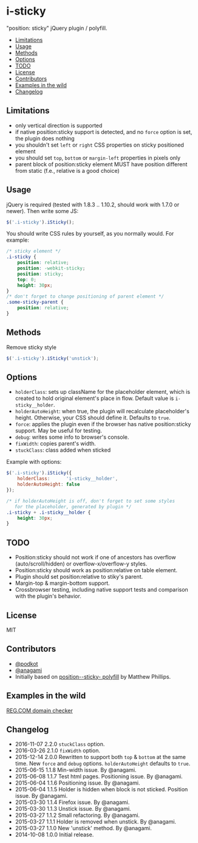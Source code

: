 # i-sticky

"position: sticky" jQuery plugin / polyfill.

<!-- MarkdownTOC autolink=true autoanchor=true bracket=round depth=0 -->

- [Limitations](#limitations)
- [Usage](#usage)
- [Methods](#methods)
- [Options](#options)
- [TODO](#todo)
- [License](#license)
- [Contributors](#contributors)
- [Examples in the wild](#examples-in-the-wild)
- [Changelog](#changelog)

<!-- /MarkdownTOC -->

<a name="limitations"></a>
## Limitations

- only vertical direction is supported
- if native position:sticky support is detected, and no `force` option is set, the plugin does nothing
- you shouldn't set `left` or `right` CSS properties on sticky positioned element
- you should set `top`, `bottom` or `margin-left` properties in pixels only
- parent block of position:sticky element MUST have position different from static (f.e., relative is a good choice)


<a name="usage"></a>
## Usage

jQuery is required (tested with 1.8.3 .. 1.10.2, should work with 1.7.0 or newer). Then write some JS:

```js
$('.i-sticky').iSticky();
```

You should write CSS rules by yourself, as you normally would. For example:

```css
/* sticky element */
.i-sticky {
    position: relative;
    position: -webkit-sticky;
    position: sticky;
    top: 0;
    height: 30px;
}
/* don't forget to change positioning of parent element */
.some-sticky-parent {
    position: relative;
}
```


<a name="methods"></a>
## Methods

Remove sticky style

```js
$('.i-sticky').iSticky('unstick');
```


<a name="options"></a>
## Options

- `holderClass`: sets up className for the placeholder element, which is created to hold original element's place in flow. Default value is `i-sticky__holder`.
- `holderAutoHeight`: when true, the plugin will recalculate placeholder's height. Otherwise, your CSS should define it. Defaults to `true`.
- `force`: applies the plugin even if the browser has native position:sticky support. May be useful for testing.
- `debug`: writes some info to browser's console.
- `fixWidth`: copies parent's width.
- `stuckClass`: class added when sticked

Example with options:

```js
$('.i-sticky').iSticky({
    holderClass:      'i-sticky__holder',
    holderAutoHeight: false
});
```

```css
/* if holderAutoHeight is off, don't forget to set some styles
   for the placeholder, generated by plugin */
.i-sticky + .i-sticky__holder {
    height: 30px;
}
```


<a name="todo"></a>
## TODO

- Position:sticky should not work if one of ancestors has overflow (auto/scroll/hidden) or overflow-x/overflow-y styles.
- Position:sticky should work as position:relative on table element.
- Plugin should set position:relative to stiky's parent.
- Margin-top & margin-bottom support.
- Crossbrowser testing, including native support tests and comparison with the plugin's behavior.


<a name="license"></a>
## License

MIT


<a name="contributors"></a>
## Contributors

- [@podkot](https://github.com/podkot/)
- [@anagami](https://github.com/anagami/)
- Initially based on [position--sticky- polyfill](https://github.com/matthewp/position--sticky-) by Matthew Phillips.


<a name="examples-in-the-wild"></a>
## Examples in the wild

[REG.COM domain checker](https://www.reg.com/choose/domain/?domains=position+sticky)


<a name="changelog"></a>
## Changelog

- 2016-11-07 2.2.0 `stuckClass` option.
- 2016-03-26 2.1.0 `fixWidth` option.
- 2015-12-14 2.0.0 Rewritten to support both `top` & `bottom` at the same time. New `force` and `debug` options. `holderAutoHeight` defaults to `true`.
- 2015-06-15 1.1.8 Min-width issue. By @anagami.
- 2015-06-08 1.1.7 Test html pages. Positioning issue. By @anagami.
- 2015-06-04 1.1.6 Positioning issue. By @anagami.
- 2015-06-04 1.1.5 Holder is hidden when block is not sticked. Position issue. By @anagami.
- 2015-03-30 1.1.4 Firefox issue. By @anagami.
- 2015-03-30 1.1.3 Unstick issue. By @anagami.
- 2015-03-27 1.1.2 Small refactoring. By @anagami.
- 2015-03-27 1.1.1 Holder is removed when unstick. By @anagami.
- 2015-03-27 1.1.0 New 'unstick' method. By @anagami.
- 2014-10-08 1.0.0 Initial release.
